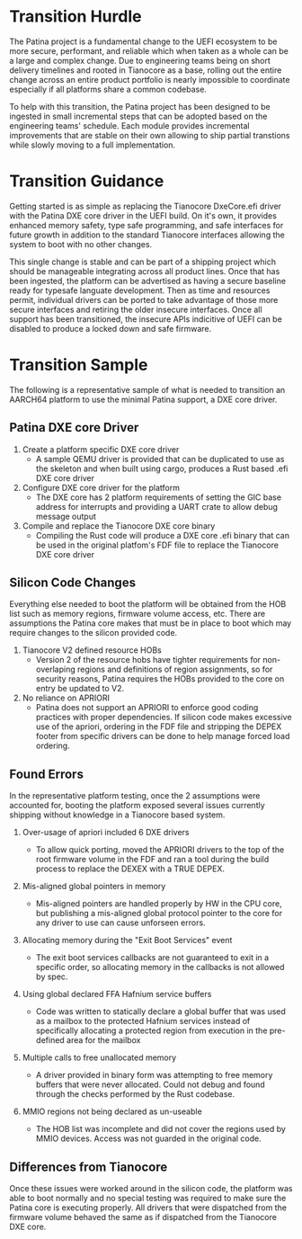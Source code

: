 # Transition Hurdle

  The Patina project is a fundamental change to the UEFI ecosystem to be more secure, performant,
  and reliable which when taken as a whole can be a large and complex change.  Due to engineering
  teams being on short delivery timelines and rooted in Tianocore as a base, rolling out the entire
  change across an entire product portfolio is nearly impossible to coordinate especially if all
  platforms share a common codebase.

  To help with this transition, the Patina project has been designed to be ingested in small incremental
  steps that can be adopted based on the engineering teams' schedule.  Each module provides incremental
  improvements that are stable on their own allowing to ship partial transtions while slowly moving to a
  full implementation.

# Transition Guidance

  Getting started is as simple as replacing the Tianocore DxeCore.efi driver with the Patina DXE core driver
  in the UEFI build.  On it's own, it provides enhanced memory safety, type safe programming, and safe interfaces
  for future growth in addition to the standard Tianocore interfaces allowing the system to boot with no other
  changes.

  This single change is stable and can be part of a shipping project which should be manageable integrating
  across all product lines.  Once that has been ingested, the platform can be advertised as having a secure
  baseline ready for typesafe languate development.  Then as time and resources permit, individual drivers
  can be ported to take advantage of those more secure interfaces and retiring the older insecure interfaces.
  Once all support has been transitioned, the insecure APIs indicitive of UEFI can be disabled to produce a
  locked down and safe firmware.

# Transition Sample

  The following is a representative sample of what is needed to transition an AARCH64 platform to use the minimal
  Patina support, a DXE core driver.

## Patina DXE core Driver
  1) Create a platform specific DXE core driver
       - A sample QEMU driver is provided that can be duplicated to use as the skeleton and when built using
         cargo, produces a Rust based .efi DXE core driver
  2) Configure DXE core driver for the platform
       - The DXE core has 2 platform requirements of setting the GIC base address for interrupts and providing a
         UART crate to allow debug message output
  3) Compile and replace the Tianocore DXE core binary
       - Compiling the Rust code will produce a DXE core .efi binary that can be used in the original platfom's
         FDF file to replace the Tianocore DXE core driver

## Silicon Code Changes

  Everything else needed to boot the platform will be obtained from the HOB list such as memory regions, firmware
  volume access, etc.  There are assumptions the Patina core makes that must be in place to boot which may require
  changes to the silicon provided code.

  1) Tianocore V2 defined resource HOBs
       - Version 2 of the resource hobs have tighter requirements for non-overlaping regions and definitions of region
         assignments, so for security reasons, Patina requires the HOBs provided to the core on entry be updated to V2.
  2) No reliance on APRIORI
       - Patina does not support an APRIORI to enforce good coding practices with proper dependencies.  If silicon code
         makes excessive use of the apriori, ordering in the FDF file and stripping the DEPEX footer from specific
         drivers can be done to help manage forced load ordering.

## Found Errors

  In the representative platform testing, once the 2 assumptions were accounted for, booting the platform exposed
  several issues currently shipping without knowledge in a Tianocore based system.

  1) Over-usage of apriori included 6 DXE drivers
       - To allow quick porting, moved the APRIORI drivers to the top of the root firmware volume in the FDF and ran a tool
         during the build process to replace the DEXEX with a TRUE DEPEX.

  2) Mis-aligned global pointers in memory
       - Mis-aligned pointers are handled properly by HW in the CPU core, but publishing a mis-aligned global protocol pointer
         to the core for any driver to use can cause unforseen errors.

  3) Allocating memory during the "Exit Boot Services" event
       - The exit boot services callbacks are not guaranteed to exit in a specific order, so allocating memory in the callbacks
         is not allowed by spec.

  4) Using global declared FFA Hafnium service buffers
       - Code was written to statically declare a global buffer that was used as a mailbox to the protected Hafnium services instead
         of specifically allocating a protected region from execution in the pre-defined area for the mailbox

  5) Multiple calls to free unallocated memory
       - A driver provided in binary form was attempting to free memory buffers that were never allocated.  Could not debug and
         found through the checks performed by the Rust codebase.

  6) MMIO regions not being declared as un-useable
       - The HOB list was incomplete and did not cover the regions used by MMIO devices.  Access was not guarded in the original code.

## Differences from Tianocore

  Once these issues were worked around in the silicon code, the platform was able to boot normally and no special testing was required
  to make sure the Patina core is executing properly.  All drivers that were dispatched from the firmware volume behaved the same as
  if dispatched from the Tianocore DXE core.
  

